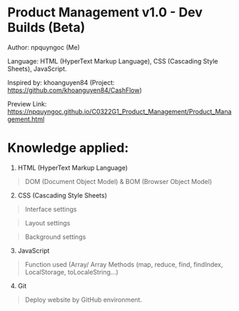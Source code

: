 # Product Management v1.0 - Dev Builds (Beta)

Author: npquyngoc (Me)

Language: HTML (HyperText Markup Language), CSS (Cascading Style Sheets), JavaScript.

Inspired by: khoanguyen84 (Project: https://github.com/khoanguyen84/CashFlow)

Preview Link: https://npquyngoc.github.io/C0322G1_Product_Management/Product_Management.html

# Knowledge applied:

1. HTML (HyperText Markup Language)
> DOM (Document Object Model) & BOM (Browser Object Model)

2. CSS (Cascading Style Sheets)
> Interface settings

> Layout settings

> Background settings

3. JavaScript
> Function used (Array/ Array Methods (map, reduce, find, findIndex, LocalStorage, toLocaleString...)

4. Git
> Deploy website by GitHub environment.
